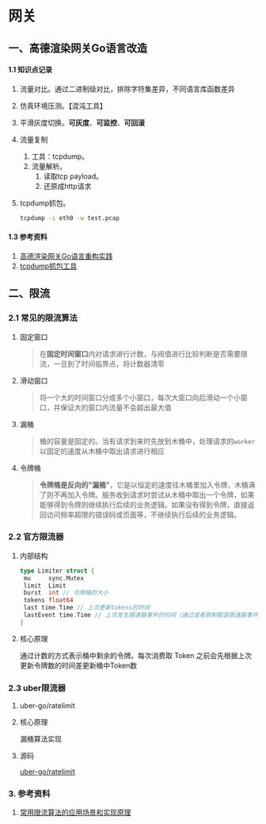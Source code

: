 # 网关

## 一、高德渲染网关Go语言改造

#### 1.1 知识点记录

1. 流量对比。通过二进制级对比，排除字符集差异，不同语言库函数差异

2. 仿真环境压测。【混沌工具】

3. 平滑灰度切换。**可灰度**、**可监控**、**可回滚**

4. 流量复制

   1. 工具：tcpdump。
   2. 流量解析。
      1. 读取tcp payload。
      2. 还原成http请求

5. tcpdump抓包。

   ```bash
   tcpdump -i eth0 -w test.pcap
   ```

#### 1.3 参考资料

1. [高德渲染网关Go语言重构实践](https://mp.weixin.qq.com/s/NH2jmvyzPcH_GOhn6YLMsQ)
2. [tcpdump抓包工具](https://www.cnblogs.com/ct20150811/p/9431976.html)

## 二、限流

### 2.1 常见的限流算法

1. 固定窗口

   > 在**固定时间窗口**内对请求进行计数，与阀值进行比较判断是否需要限流，一旦到了时间临界点，将计数器清零

2. 滑动窗口

   > 将一个大的时间窗口分成多个小窗口，每次大窗口向后滑动一个小窗口，并保证大的窗口内流量不会超出最大值

3. 漏桶

   > 桶的容量是固定的。当有请求到来时先放到木桶中，处理请求的`worker`以固定的速度从木桶中取出请求进行相应

4. 令牌桶

   > **令牌桶是反向的"漏桶"**，它是以恒定的速度往木桶里加入令牌，木桶满了则不再加入令牌。服务收到请求时尝试从木桶中取出一个令牌，如果能够得到令牌则继续执行后续的业务逻辑。如果没有得到令牌，直接返回访问频率超限的错误码或页面等，不继续执行后续的业务逻辑。

### 2.2 官方限流器

1. 内部结构

   ```go
   type Limiter struct {
    mu     sync.Mutex
    limit  Limit
    burst  int // 令牌桶的大小
    tokens float64
    last time.Time // 上次更新tokens的时间
    lastEvent time.Time // 上次发生限速器事件的时间（通过或者限制都是限速器事件）
   }
   ```

2. 核心原理

   通过计数的方式表示桶中剩余的令牌。每次消费取 Token 之前会先根据上次更新令牌数的时间差更新桶中Token数

### 2.3 uber限流器

1. uber-go/ratelimit

2. 核心原理

   漏桶算法实现

3. 源码

   [uber-go/ratelimit](https://github.com/uber-go/ratelimit)

### 3. 参考资料

1. [常用限流算法的应用场景和实现原理](https://mp.weixin.qq.com/s/krrUFEHVBw4c-47ziXOK2w)

